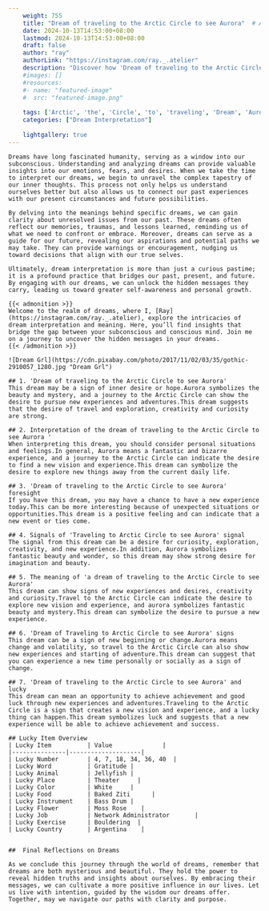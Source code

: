 ```yaml
---
    weight: 755
    title: "Dream of traveling to the Arctic Circle to see Aurora"  # Assuming 'title' column exists
    date: 2024-10-13T14:53:00+08:00
    lastmod: 2024-10-13T14:53:00+08:00
    draft: false
    author: "ray"
    authorLink: "https://instagram.com/ray._.atelier"
    description: "Discover how 'Dream of traveling to the Arctic Circle to see Aurora' can interpret your future and uncover its significant meanings in your life."
    #images: []
    #resources:
    #- name: "featured-image"
    #  src: "featured-image.png"
    
    tags: ['Arctic', 'the', 'Circle', 'to', 'traveling', 'Dream', 'Aurora', 'see', 'of']
    categories: ["Dream Interpretation"]
    
    lightgallery: true
---
```

    
    Dreams have long fascinated humanity, serving as a window into our subconscious. Understanding and analyzing dreams can provide valuable insights into our emotions, fears, and desires. When we take the time to interpret our dreams, we begin to unravel the complex tapestry of our inner thoughts. This process not only helps us understand ourselves better but also allows us to connect our past experiences with our present circumstances and future possibilities.
    
    By delving into the meanings behind specific dreams, we can gain clarity about unresolved issues from our past. These dreams often reflect our memories, traumas, and lessons learned, reminding us of what we need to confront or embrace. Moreover, dreams can serve as a guide for our future, revealing our aspirations and potential paths we may take. They can provide warnings or encouragement, nudging us toward decisions that align with our true selves.
    
    Ultimately, dream interpretation is more than just a curious pastime; it is a profound practice that bridges our past, present, and future. By engaging with our dreams, we can unlock the hidden messages they carry, leading us toward greater self-awareness and personal growth.
    
    {{< admonition >}}
    Welcome to the realm of dreams, where I, [Ray](https://instagram.com/ray._.atelier), explore the intricacies of dream interpretation and meaning. Here, you’ll find insights that bridge the gap between your subconscious and conscious mind. Join me on a journey to uncover the hidden messages in your dreams.
    {{< /admonition >}}
    
    ![Dream Grl](https://cdn.pixabay.com/photo/2017/11/02/03/35/gothic-2910057_1280.jpg "Dream Grl")
    
    ## 1. 'Dream of traveling to the Arctic Circle to see Aurora'
    This dream may be a sign of inner desire or hope.Aurora symbolizes the beauty and mystery, and a journey to the Arctic Circle can show the desire to pursue new experiences and adventures.This dream suggests that the desire of travel and exploration, creativity and curiosity are strong.
    
    ## 2. Interpretation of the dream of traveling to the Arctic Circle to see Aurora '
    When interpreting this dream, you should consider personal situations and feelings.In general, Aurora means a fantastic and bizarre experience, and a journey to the Arctic Circle can indicate the desire to find a new vision and experience.This dream can symbolize the desire to explore new things away from the current daily life.
    
    ## 3. 'Dream of traveling to the Arctic Circle to see Aurora' foresight
    If you have this dream, you may have a chance to have a new experience today.This can be more interesting because of unexpected situations or opportunities.This dream is a positive feeling and can indicate that a new event or ties come.
    
    ## 4. Signals of 'Traveling to Arctic Circle to see Aurora' signal
    The signal from this dream can be a desire for curiosity, exploration, creativity, and new experience.In addition, Aurora symbolizes fantastic beauty and wonder, so this dream may show strong desire for imagination and beauty.
    
    ## 5. The meaning of 'a dream of traveling to the Arctic Circle to see Aurora'
    This dream can show signs of new experiences and desires, creativity and curiosity.Travel to the Arctic Circle can indicate the desire to explore new vision and experience, and aurora symbolizes fantastic beauty and mystery.This dream can symbolize the desire to pursue a new experience.
    
    ## 6. 'Dream of Traveling to Arctic Circle to see Aurora' signs
    This dream can be a sign of new beginning or change.Aurora means change and volatility, so travel to the Arctic Circle can also show new experiences and starting of adventure.This dream can suggest that you can experience a new time personally or socially as a sign of change.
    
    ## 7. 'Dream of traveling to the Arctic Circle to see Aurora' and lucky
    This dream can mean an opportunity to achieve achievement and good luck through new experiences and adventures.Traveling to the Arctic Circle is a sign that creates a new vision and experience, and a lucky thing can happen.This dream symbolizes luck and suggests that a new experience will be able to achieve achievement and success.
    
    ## Lucky Item Overview
    | Lucky Item          | Value              |
    |---------------|--------------------|
    | Lucky Number        | 4, 7, 18, 34, 36, 40  |
    | Lucky Word          | Gratitude |
    | Lucky Animal        | Jellyfish |
    | Lucky Place         | Theater     |
    | Lucky Color         | White     |
    | Lucky Food          | Baked Ziti      |
    | Lucky Instrument    | Bass Drum |
    | Lucky Flower        | Moss Rose    |
    | Lucky Job           | Network Administrator       |
    | Lucky Exercise      | Bouldering  |
    | Lucky Country       | Argentina    |
    
    
    ##  Final Reflections on Dreams
    
    As we conclude this journey through the world of dreams, remember that dreams are both mysterious and beautiful. They hold the power to reveal hidden truths and insights about ourselves. By embracing their messages, we can cultivate a more positive influence in our lives. Let us live with intention, guided by the wisdom our dreams offer. Together, may we navigate our paths with clarity and purpose.
    